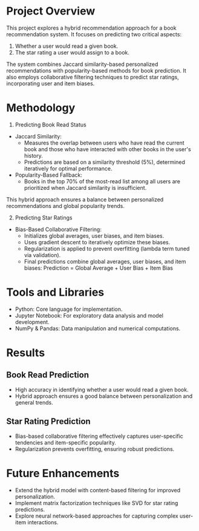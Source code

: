 # Project Overview
This project explores a hybrid recommendation approach for a book recommendation system. It focuses on predicting two critical aspects:

1. Whether a user would read a given book.
2. The star rating a user would assign to a book.

The system combines Jaccard similarity-based personalized recommendations with popularity-based methods for book prediction. It also employs collaborative filtering techniques to predict star ratings, incorporating user and item biases.

# Methodology
1. Predicting Book Read Status
- Jaccard Similarity:
  - Measures the overlap between users who have read the current book and those who have interacted with other books in the user's history.
  - Predictions are based on a similarity threshold (5%), determined iteratively for optimal performance.
- Popularity-Based Fallback:
  - Books in the top 70% of the most-read list among all users are prioritized when Jaccard similarity is insufficient.

This hybrid approach ensures a balance between personalized recommendations and global popularity trends.

2. Predicting Star Ratings
- Bias-Based Collaborative Filtering:
  - Initializes global averages, user biases, and item biases.
  - Uses gradient descent to iteratively optimize these biases.
  - Regularization is applied to prevent overfitting (lambda term tuned via validation).
  - Final predictions combine global averages, user biases, and item biases:
Prediction = Global Average + User Bias + Item Bias

# Tools and Libraries
- Python: Core language for implementation.
- Jupyter Notebook: For exploratory data analysis and model development.
- NumPy & Pandas: Data manipulation and numerical computations.

# Results
## Book Read Prediction
- High accuracy in identifying whether a user would read a given book.
- Hybrid approach ensures a good balance between personalization and general trends.
## Star Rating Prediction
- Bias-based collaborative filtering effectively captures user-specific tendencies and item-specific popularity.
- Regularization prevents overfitting, ensuring robust predictions.

# Future Enhancements
- Extend the hybrid model with content-based filtering for improved personalization.
- Implement matrix factorization techniques like SVD for star rating predictions.
- Explore neural network-based approaches for capturing complex user-item interactions.
